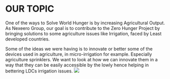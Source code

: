 # OUR TOPIC
One of the ways to Solve World Hunger is by increasing Agricultural Output.
As Nexeero Group, our goal is to contribute to the Zero Hunger Project by bringing solutions to some agriculture issues like Irrigation, faced by Least developed countries. 

Some of the ideas we were having is to innovate or better some of the devices used in agriculture, in micro-irrigation for example. Especially agriculture sprinklers. We want to look at how we can innovate them in a way that they can be easily accessible by the lowly hence helping in bettering LDCs irrigation issues.
![](../IMAGE/sprinkler.webp)